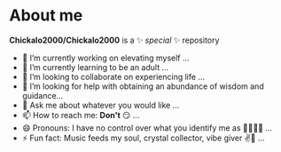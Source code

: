 # About me


**Chickalo2000/Chickalo2000** is a ✨ _special_ ✨ repository



- 🔭 I’m currently working on elevating myself ...
- 🌱 I’m currently learning to be an adult ...
- 👯 I’m looking to collaborate on experiencing life ...
- 🤔 I’m looking for help with obtaining an abundance of wisdom and guidance...
- 💬 Ask me about whatever you would like ...
- 📫 How to reach me: **Don't** 😏 ...
- 😄 Pronouns: I have no control over what you identify me as 🤷‍♀️🤷‍♀️ ...
- ⚡ Fun fact: Music feeds my soul, crystal collector, vibe giver ✌️💖 ...
